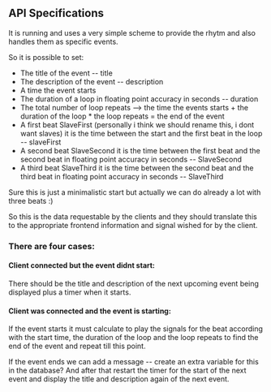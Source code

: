 ## API Specifications

It is running and uses a very simple scheme to provide the rhytm and also handles them as specific events. 

So it is possible to set: 

* The title of the event -- title 
* The description of the event -- description
* A time the event starts 
* The duration of a loop in floating point accuracy in seconds -- duration
* The total number of loop repeats --> the time the events starts + the duration of the loop * the loop repeats =  the end of the event
* A first beat SlaveFirst (personally i think we should rename this, i dont want slaves)  it is the time between the start and the first beat in the loop -- slaveFirst
* A second beat SlaveSecond it is the time between the first beat and the second beat in floating point accuracy in seconds -- SlaveSecond
* A third beat SlaveThird it is the time between the second beat and the third beat in floating point accuracy in seconds -- SlaveThird

Sure this is just a minimalistic start but actually we can do already a lot with three beats :) 

So this is the data requestable by the clients and they should translate this to the appropriate frontend information and signal wished for by the client.

### There are four cases: 

#### Client connected but the event didnt start:

There should be the title and description of the next upcoming event being displayed plus a timer when it starts. 

#### Client was connected and the event is starting:
If the event starts it must calculate to play the signals for the beat according with the start time, the duration of the loop and the loop repeats to find the end of the event and repeat till this point. 

If the event ends we can add a message  -- create an extra variable for this in the database? 
And after that  restart the timer for the start of the next event and display the title and description again of the next event.





